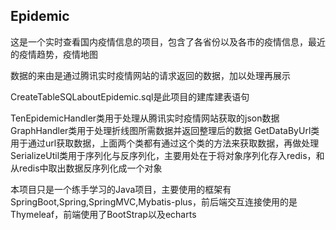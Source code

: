 ## Epidemic

这是一个实时查看国内疫情信息的项目，包含了各省份以及各市的疫情信息，最近的疫情趋势，疫情地图

数据的来由是通过腾讯实时疫情网站的请求返回的数据，加以处理再展示

CreateTableSQLaboutEpidemic.sql是此项目的建库建表语句

TenEpidemicHandler类用于处理从腾讯实时疫情网站获取的json数据
GraphHandler类用于处理折线图所需数据并返回整理后的数据
GetDataByUrl类用于通过url获取数据，上面两个类都有通过这个类的方法来获取数据，再做处理
SerializeUtil类用于序列化与反序列化，主要用处在于将对象序列化存入redis，和从redis中取出数据反序列化成一个对象

本项目只是一个练手学习的Java项目，主要使用的框架有SpringBoot,Spring,SpringMVC,Mybatis-plus，前后端交互连接使用的是Thymeleaf，前端使用了BootStrap以及echarts
